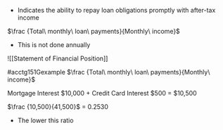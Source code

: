 - Indicates the ability to repay loan obligations promptly with after-tax income

$\frac {Total\ monthly\ loan\ payments}{Monthly\ income}$
- This is not done annually

![[Statement of Financial Position]]

#acctg151Gexample 
$\frac {Total\ monthly\ loan\ payments}{Monthly\ income}$

Mortgage Interest $10,000 + Credit Card Interest $500 = $10,500

$\frac {10,500}{41,500}$ = 0.2530

- The lower this ratio